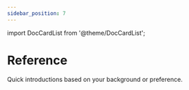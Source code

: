 ```yaml
---
sidebar_position: 7
---
```


import DocCardList from '@theme/DocCardList';

# Reference

Quick introductions based on your background or preference.

<DocCardList />
